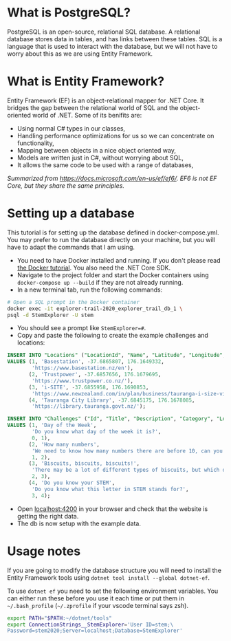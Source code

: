 # What is PostgreSQL?

PostgreSQL is an open-source, relational SQL database. A relational database stores data in tables, and has links between these tables. SQL is a language that is used to interact with the database, but we will not have to worry about this as we are using Entity Framework.

# What is Entity Framework?

Entity Framework (EF) is an object-relational mapper for .NET Core. It bridges the gap between the relational world of SQL and the object-oriented world of .NET. Some of its benifits are:

* Using normal C# types in our classes,
* Handling performance optimizations for us so we can concentrate on functionality,
* Mapping between objects in a nice object oriented way,
* Models are written just in C#, without worrying about SQL,
* It allows the same code to be used with a range of databases,

*Summarized from https://docs.microsoft.com/en-us/ef/ef6/. EF6 is not EF Core, but they share the same principles.*

# Setting up a database

This tutorial is for setting up the database defined in docker-compose.yml. You may prefer to run the database directly on your machine, but you will have to adapt the commands that I am using.

* You need to have Docker installed and running. If you don't please read [the Docker tutorial](./docker.md). You also need the .NET Core SDK.
* Navigate to the project folder and start the Docker containers using `docker-compose up --build` if they are not already running.
* In a new terminal tab, run the following commands:

```sh
# Open a SQL prompt in the Docker container
docker exec -it explorer-trail-2020_explorer_trail_db_1 \
psql -d StemExplorer -U stem
```

* You should see a prompt like `StemExplorer=#`.
* Copy and paste the following to create the example challenges and locations:

```sql
INSERT INTO "Locations" ("LocationId", "Name", "Latitude", "Longitude", "Url")
VALUES (1, 'Basestation', -37.6865807, 176.1649332,
        'https://www.basestation.nz/en'),
       (2, 'Trustpower', -37.6857656, 176.1679695,
        'https://www.trustpower.co.nz/'),
       (3, 'i-SITE', -37.6855958, 176.1690853,
        'https://www.newzealand.com/in/plan/business/tauranga-i-size-visitor-information-centre/'),
       (4, 'Tauranga City Library', -37.6845175, 176.1678085,
        'https://library.tauranga.govt.nz/');

INSERT INTO "Challenges" ("Id", "Title", "Description", "Category", "LocationId")
VALUES (1, 'Day of the Week',
        'Do you know what day of the week it is?',
        0, 1),
       (2, 'How many numbers',
        'We need to know how many numbers there are before 10, can you count them?',
        1, 2),
       (3, 'Biscuits, biscuits, biscuits!',
        'There may be a lot of different types of biscuits, but which ones are the best? There''s only one right answer!',
        2, 3),
       (4, 'Do you know your STEM',
        'Do you know what this letter in STEM stands for?',
        3, 4);
```

* Open [localhost:4200](http://localhost:4200/) in your browser and check that the website is getting the right data.
* The db is now setup with the example data.

# Usage notes

If you are going to modify the database structure you will need to install the Entity Framework tools using `dotnet tool install --global dotnet-ef`.

To use `dotnet ef` you need to set the following environment variables. You can either run these before you use it each time or put them in `~/.bash_profile` (`~/.zprofile` if your vscode terminal says zsh).

```sh
export PATH="$PATH:~/dotnet/tools"
export ConnectionStrings__StemExplorer='User ID=stem;\
Password=stem2020;Server=localhost;Database=StemExplorer'
```